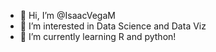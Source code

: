 - 👋 Hi, I’m @IsaacVegaM
- 👀 I’m interested in Data Science and Data Viz
- 🌱 I’m currently learning R and python!

<!---
IsaacVegaM/IsaacVegaM is a ✨ special ✨ repository because its `README.md` (this file) appears on your GitHub profile.
You can click the Preview link to take a look at your changes.
--->

